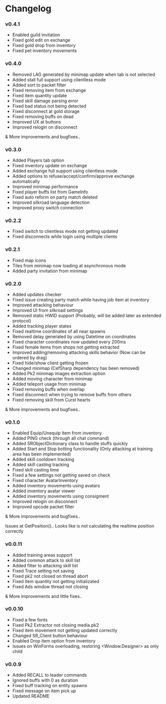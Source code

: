 # Changelog

### v0.4.1
- Enabled guild invitation
- Fixed gold edit on exchange
- Fixed gold drop from inventory
- Fixed pet inventory movements

### v0.4.0
- Removed LAG generated by minimap update when tab is not selected
- Added stall full support using clientless mode
- Added sort to packet filter
- Fixed removing item from exchange
- Fixed item quantity update
- Fixed skill damage parsing error
- Fixed bad status not being detected
- Fixed disconnect at gold storage
- Fixed removing buffs on dead
- Improved UX at buttons
- Improved relogin on disconnect

& More improvements and bugfixes..

### v0.3.0
- Added Players tab option
- Fixed inventory update on exchange
- Added exchange full support using clientless mode
- Added options to refuse/accept/confirm/approve exchange automatically
- Improved minimap performance
- Fixed player buffs list from GameInfo
- Fixed auto reform on party match deleted
- Improved silkroad language detection
- Improved proxy switch connection

### v0.2.2
- Fixed switch to clientless mode not getting updated
- Fixed disconnects while login using multiple clients

### v0.2.1
- Fixed map icons
- Tiles from minimap now loading at asynchronous mode
- Added party invitation from minimap

### v0.2.0
- Added updates checker
- Fixed issue creating party match while having job item at inventory
- Improved attacking behaviour
- Improved UI from silkroad settings
- Removed static HWID support (Probably, will be added later as extended protocol)
- Added tracking player states
- Fixed realtime coordinates of all near spawns
- Removed delay generated by using Datetime on coordinates
- Fixed character coordinates now updated every 200ms
- Fixed female items from shops not getting extracted
- Improved adding/removing attacking skills behavior (Now can be ordered by drag)
- Fixed hide/show client getting frozen
- Changed minimap (CefSharp dependency has been removed)
- Added Pk2 minimap images extraction option
- Added moving character from minimap
- Added teleport usage from minimap
- Fixed removing buffs when overlap
- Fixed disconnect when trying to remove buffs from others
- Fixed removing skill from Curst hearts

& More improvements and bugfixes..

### v0.1.0
- Enabled Equip/Unequip item from inventory
- Added PING check (through all chat command)
- Added SRObjectDictionary class to handle stuffs quickly
- Added Start and Stop botting functionality (Only attacking at training area has been implemented)
- Added skill cooldown tracking
- Added skill casting tracking
- Fixed skill casting time
- Fixed a few settings not getting saved on check
- Fixed character AvatarInventory
- Added inventory movements using avatars
- Added inventory avatar viewer
- Added inventory movements using consigment
- Improved relogin on disconnect
- Improved opcode packet filter

& More improvements and bugfixes..

Issues at GetPosition().. Looks like is not calculating the realtime position correctly

### v0.0.11

- Added training areas support
- Added common attack to skill list
- Added filter to attacking skill list
- Fixed Trace setting not saving
- Fixed pk2 not closed on thread abort
- Fixed item quantity not getting initializated
- Fixed Ads window thread not closing

& More improvements and little fixes..

### v0.0.10

- Fixed a few fonts
- Fixed Pk2 Extractor not closing media.pk2
- Fixed item movement not getting updated correctly
- Changed SR_Client button behaviour
- Enabled Drop item option from inventory
- Issues on WinForms overloading, restoring <Window.Designer> as only <DependentUpon> child


### v0.0.9

- Added RECALL to leader commands
- Ignored buffs with 0 as duration
- Fixed buff tracking on entity spawns
- Fixed message on item pick up
- Updated README